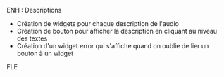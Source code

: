 ENH : Descriptions

- Création de widgets pour chaque description de l'audio
- Création de bouton pour afficher la description en cliquant au niveau des textes
- Création d'un widget error qui s'affiche quand on oublie de lier un bouton à un widget

FLE